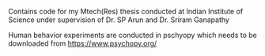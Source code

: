 Contains code for my Mtech(Res) thesis conducted at Indian Institute of Science under supervision of Dr. SP Arun and Dr. Sriram Ganapathy

Human behavior experiments are conducted in pschyopy which needs to be downloaded from https://www.psychopy.org/
